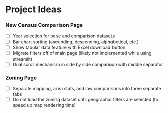 # Project Ideas

### New Census Comparison Page
- [ ] Year selection for base and comparison datasets
- [ ] Bar chart sorting (ascending, descending, alphabetical, etc.)
- [ ] Show tabular data feature with Excel download button
- [ ] Migrate filters off of main page (likely not implemented while using streamlit)
- [ ] Dual scroll mechanism in side by side comparison with middle separator

### Zoning Page
- [ ] Separate mapping, area stats, and law comparisons into three separate tabs
- [ ] Do not load the zoning dataset until geographic filters are selected (to speed up map rendering time)
